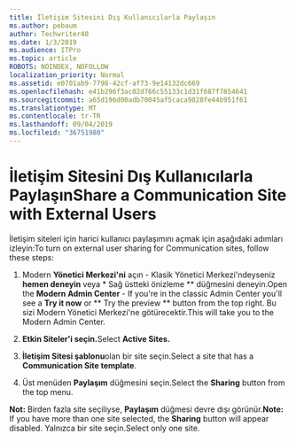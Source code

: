 ```yaml
---
title: İletişim Sitesini Dış Kullanıcılarla Paylaşın
ms.author: pebaum
author: Techwriter40
ms.date: 1/3/2019
ms.audience: ITPro
ms.topic: article
ROBOTS: NOINDEX, NOFOLLOW
localization_priority: Normal
ms.assetid: e0701ab9-7798-42cf-af73-9e14132dc669
ms.openlocfilehash: e41b296f3ac02d766c55133c1d31f687f7854641
ms.sourcegitcommit: a65d196d00adb70045af5caca9828fe44b951f61
ms.translationtype: MT
ms.contentlocale: tr-TR
ms.lasthandoff: 09/04/2019
ms.locfileid: "36751980"
---
```

# <a name="share-a-communication-site-with-external-users"></a><span data-ttu-id="cee44-102">İletişim Sitesini Dış Kullanıcılarla Paylaşın</span><span class="sxs-lookup"><span data-stu-id="cee44-102">Share a Communication Site with External Users</span></span>

<span data-ttu-id="cee44-103">İletişim siteleri için harici kullanıcı paylaşımını açmak için aşağıdaki adımları izleyin:</span><span class="sxs-lookup"><span data-stu-id="cee44-103">To turn on external user sharing for Communication sites, follow these steps:</span></span> 
  
1. <span data-ttu-id="cee44-104">Modern **Yönetici Merkezi'ni** açın - Klasik Yönetici Merkezi'ndeyseniz **hemen deneyin** veya \* Sağ üstteki önizleme \*\* düğmesini deneyin.</span><span class="sxs-lookup"><span data-stu-id="cee44-104">Open the **Modern Admin Center** - If you're in the classic Admin Center you'll see a **Try it now** or \*\* Try the preview \*\* button from the top right.</span></span> <span data-ttu-id="cee44-105">Bu sizi Modern Yönetici Merkezi'ne götürecektir.</span><span class="sxs-lookup"><span data-stu-id="cee44-105">This will take you to the Modern Admin Center.</span></span> 
  
2. <span data-ttu-id="cee44-106">**Etkin Siteler'i seçin.**</span><span class="sxs-lookup"><span data-stu-id="cee44-106">Select **Active Sites.**</span></span>
  
3. <span data-ttu-id="cee44-107">**İletişim Sitesi şablonu**olan bir site seçin.</span><span class="sxs-lookup"><span data-stu-id="cee44-107">Select a site that has a **Communication Site template**.</span></span> 
  
4. <span data-ttu-id="cee44-108">Üst menüden **Paylaşım** düğmesini seçin.</span><span class="sxs-lookup"><span data-stu-id="cee44-108">Select the **Sharing** button from the top menu.</span></span> 
  
 <span data-ttu-id="cee44-109">**Not:** Birden fazla site seçiliyse, **Paylaşım** düğmesi devre dışı görünür.</span><span class="sxs-lookup"><span data-stu-id="cee44-109">**Note:** If you have more than one site selected, the **Sharing** button will appear disabled.</span></span> <span data-ttu-id="cee44-110">Yalnızca bir site seçin.</span><span class="sxs-lookup"><span data-stu-id="cee44-110">Select only one site.</span></span> 
  

